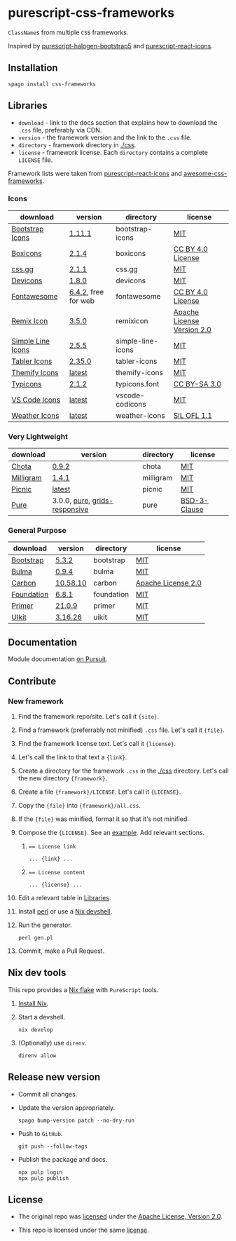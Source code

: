 # purescript-css-frameworks

`ClassName`s from multiple `CSS` frameworks.

Inspired by [purescript-halogen-bootstrap5](https://github.com/tonicebrian/purescript-halogen-bootstrap5) and [purescript-react-icons](https://github.com/andys8/purescript-react-icons).

## Installation

```console
spago install css-frameworks
```

## Libraries

- `download` - link to the docs section that explains how to download the `.css` file, preferably via CDN.
- `version` - the framework version and the link to the `.css` file.
- `directory` - framework directory in [./css](./css).
- `license` - framework license. Each `directory` contains a complete `LICENSE` file.

Framework lists were taken from [purescript-react-icons](https://github.com/andys8/purescript-react-icons) and [awesome-css-frameworks](https://github.com/troxler/awesome-css-frameworks).

### Icons

| download                                                                                 | version                                                                                                                         | directory         | license                                                           |
| ---------------------------------------------------------------------------------------- | ------------------------------------------------------------------------------------------------------------------------------- | ----------------- | ----------------------------------------------------------------- |
| [Bootstrap Icons](https://icons.getbootstrap.com/#install)                               | [1.11.1](https://cdn.jsdelivr.net/npm/bootstrap-icons@1.11.1/font/bootstrap-icons.css)                                          | bootstrap-icons   | [MIT](https://opensource.org/licenses/MIT)                        |
| [Boxicons](https://boxicons.com/usage#usage-as-font)                                     | [2.1.4](https://unpkg.com/boxicons@2.1.4/css/boxicons.css)                                                                      | boxicons          | [CC BY 4.0 License](https://creativecommons.org/licenses/by/4.0/) |
| [css.gg](https://github.com/astrit/css.gg#1-all-icons)                                   | [2.1.1](https://unpkg.com/css.gg@2.1.1/icons/icons.css)                                                                         | css.gg            | [MIT](https://opensource.org/licenses/MIT)                        |
| [Devicons](https://github.com/vorillaz/devicons#use-devicons-with-a-single-line-of-code) | [1.8.0](cdn.jsdelivr.net/npm/devicons@1.8.0/css/devicons.css)                                                                   | devicons          | [MIT](https://opensource.org/licenses/MIT)                        |
| [Fontawesome](https://fontawesome.com/download)                                          | [6.4.2](https://use.fontawesome.com/releases/v6.4.2/fontawesome-free-6.4.2-web.zip), free for web                               | fontawesome       | [CC BY 4.0 License](https://creativecommons.org/licenses/by/4.0/) |
| [Remix Icon](https://github.com/Remix-Design/RemixIcon#cdn)                              | [3.5.0](https://cdn.jsdelivr.net/npm/remixicon@3.5.0/fonts/remixicon.css)                                                       | remixicon         | [Apache License Version 2.0](http://www.apache.org/licenses/)     |
| [Simple Line Icons](https://github.com/thesabbir/simple-line-icons#installation)         | [2.5.5](https://github.com/thesabbir/simple-line-icons/blob/f3ed94dd797bdcab52d6f27ba589aea4bb6f3e4d/css/simple-line-icons.css) | simple-line-icons | [MIT](https://opensource.org/licenses/MIT)                        |
| [Tabler Icons](https://github.com/tabler/tabler-icons)                                   | [2.35.0](https://cdn.jsdelivr.net/npm/@tabler/icons-webfont@2.35.0/tabler-icons.css)                                            | tabler-icons      | [MIT](https://opensource.org/licenses/MIT)                        |
| [Themify Icons](https://github.com/lykmapipo/themify-icons#usage)                        | [latest](https://github.com/lykmapipo/themify-icons/blob/9600186b24a7242f0e1e0a186983e6253301bb5d/css/themify-icons.css)        | themify-icons     | [MIT](https://opensource.org/licenses/MIT)                        |
| [Typicons](https://github.com/stephenhutchings/typicons.font)                            | [2.1.2](https://github.com/stephenhutchings/typicons.font/blob/0aa64f6ce8b892a83aeeafa42c74fb9c1f22ec84/src/font/typicons.css)  | typicons.font     | [CC BY-SA 3.0](https://creativecommons.org/licenses/by-sa/3.0/)   |
| [VS Code Icons](https://github.com/microsoft/vscode-codicons#using-css-classes)          | [latest](https://github.com/microsoft/vscode-codicons/blob/86736b4b18142657f898cb13a57b1eb5e03e9067/dist/codicon.css)           | vscode-codicons   | [MIT](https://opensource.org/licenses/MIT) |
| [Weather Icons](https://github.com/erikflowers/weather-icons#basic-usage)                | [latest](https://github.com/erikflowers/weather-icons/blob/bb80982bf1f43f2d57f9dd753e7413bf88beb9ed/css/weather-icons.css)      | weather-icons     | [SIL OFL 1.1](http://scripts.sil.org/OFL)                         |

### Very Lightweight

| download                                      | version                                                                                                                                                             | directory | license                                                      |
| --------------------------------------------- | ------------------------------------------------------------------------------------------------------------------------------------------------------------------- | --------- | ------------------------------------------------------------ |
| [Chota](https://jenil.github.io/chota/#start) | [0.9.2](https://unpkg.com/chota@0.9.2/dist/chota.css)                                                                                                               | chota     | [MIT](https://opensource.org/licenses/MIT)                   |
| [Milligram](https://milligram.io/#usage)      | [1.4.1](https://cdnjs.cloudflare.com/ajax/libs/milligram/1.4.1/milligram.css)                                                                                       | milligram | [MIT](https://opensource.org/licenses/MIT)                   |
| [Picnic](https://picnicss.com/)               | [latest](https://cdn.jsdelivr.net/npm/picnic)                                                                                                                       | picnic    | [MIT](https://opensource.org/licenses/MIT)                   |
| [Pure](https://purecss.io/)                   | 3.0.0, [pure](https://cdn.jsdelivr.net/npm/purecss@3.0.0/build/pure.css), [grids-responsive](https://cdn.jsdelivr.net/npm/purecss@3.0.0/build/grids-responsive.css) | pure      | [BSD-3-Clause](https://opensource.org/license/bsd-3-clause/) |

### General Purpose

| download                                                                                                                         | version                                                                                       | directory  | license                                                           |
| -------------------------------------------------------------------------------------------------------------------------------- | --------------------------------------------------------------------------------------------- | ---------- | ----------------------------------------------------------------- |
| [Bootstrap](https://getbootstrap.com/docs/5.3/getting-started/download/#cdn-via-jsdelivr)                                        | [5.3.2](https://cdn.jsdelivr.net/npm/bootstrap@5.3.2/dist/css/bootstrap.css)                  | bootstrap  | [MIT](https://opensource.org/licenses/MIT)                        |
| [Bulma](https://github.com/jgthms/bulma#css-only)                                                                                | [0.9.4](https://cdn.jsdelivr.net/npm/bulma@0.9.4/css/bulma.css)                               | bulma      | [MIT](https://opensource.org/licenses/MIT)                        |
| [Carbon](https://www.jsdelivr.com/package/npm/carbon-components)                                                                 | [10.58.10](https://cdn.jsdelivr.net/npm/carbon-components@10.58.10/css/carbon-components.css) | carbon     | [Apache License 2.0](https://www.apache.org/licenses/LICENSE-2.0) |
| [Foundation](https://get.foundation/sites/docs/installation.html#cdn-links)                                                      | [6.8.1](https://cdn.jsdelivr.net/npm/foundation-sites@6.8.1/dist/css/foundation.css)          | foundation | [MIT](https://opensource.org/licenses/MIT)                        |
| [Primer](https://primer.style/css/storybook/iframe.html?viewMode=docs&id=gettingstarted--docs#using-primer-css-on-a-static-site) | [21.0.9](https://cdn.jsdelivr.net/npm/@primer/css@21.0.9/dist/primer.css)                     | primer     | [MIT](https://opensource.org/licenses/MIT)                        |
| [UIkit](https://github.com/uikit/uikit#getting-started)                                                                          | [3.16.26](https://cdn.jsdelivr.net/npm/uikit@3.16.26/dist/css/uikit.css)                      | uikit      | [MIT](https://opensource.org/licenses/MIT)                        |

## Documentation

Module documentation [on Pursuit](http://pursuit.purescript.org/packages/purescript-css-frameworks).

## Contribute

### New framework

1. Find the framework repo/site. Let's call it `{site}`.
2. Find a framework (preferrably not minified) `.css` file. Let's call it `{file}`.
3. Find the framework license text. Let's call it `{license}`.
4. Let's call the link to that text a `{link}`.
5. Create a directory for the framework `.css` in the [./css](./css) directory. Let's call the new directory `{framework}`.
6. Create a file `{framework}/LICENSE`. Let's call it `{LICENSE}`.
7. Copy the `{file}` into `{framework}/all.css`.
8. If the `{file}` was minified, format it so that it's not minified.
9. Compose the `{LICENSE}`. See an [example](./css/pure/LICENSE). Add relevant sections.

   1. ```console
      == License link

      ... {link} ...
      ```

   2. ```console
      == License content

      ... {license} ...
      ```

10. Edit a relevant table in [Libraries](#libraries).
11. Install [perl](https://www.perl.org/) or use a [Nix devshell](#nix-dev-tools).
12. Run the generator.

      ```console
      perl gen.pl
      ```

13. Commit, make a Pull Request.

## Nix dev tools

This repo provides a [Nix flake](https://nixos.wiki/wiki/Flakes) with `PureScript` tools.

1. [Install Nix](https://github.com/deemp/flakes/blob/main/README/InstallNix.md).

1. Start a devshell.

    ```console
    nix develop
    ```

1. (Optionally) use `direnv`.

    ```console
    direnv allow
    ```

## Release new version

- Commit all changes.
- Update the version appropriately.

    ```console
    spago bump-version patch --no-dry-run
    ```

- Push to `GitHub`.

    ```console
    git push --follow-tags
    ```

- Publish the package and docs.

    ```console
    npx pulp login
    npx pulp publish
    ```

## License

- The original repo was [licensed](https://github.com/tonicebrian/purescript-halogen-bootstrap5/blob/0a9cdb113e7cd558f0b155e09ff70c88de2d3865/spago.dhall#L5) under the [Apache License, Version 2.0](https://www.apache.org/licenses/LICENSE-2.0).

- This repo is licensed under the same [license](./LICENSE).
